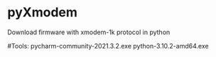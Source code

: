 # pyXmodem
Download firmware with xmodem-1k protocol in python

#Tools:
pycharm-community-2021.3.2.exe
python-3.10.2-amd64.exe

